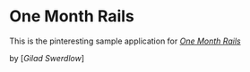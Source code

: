 # One Month Rails

This is the pinteresting sample application for
[*One Month Rails*](http://onemonthrails.com)

by [*Gilad Swerdlow*]